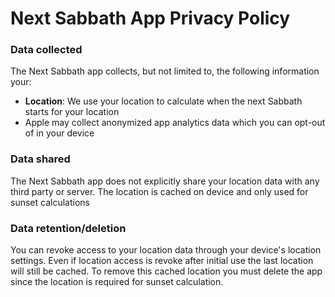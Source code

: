 # Next Sabbath App Privacy Policy

### Data collected
The Next Sabbath app collects, but not limited to, the following information your:
 - **Location**: We use your location to calculate when the next Sabbath starts for your location
 - Apple may collect anonymized app analytics data which you can opt-out of in your device
 
 ### Data shared
 The Next Sabbath app does not explicitly share your location data with any third party or server. The location is cached on device and only used for sunset calculations
 
 ### Data retention/deletion
 You can revoke access to your location data through your device's location settings. Even if location access is revoke after initial use the last location will still be cached. To remove this cached location you must delete the app since the location is required for sunset calculation.
